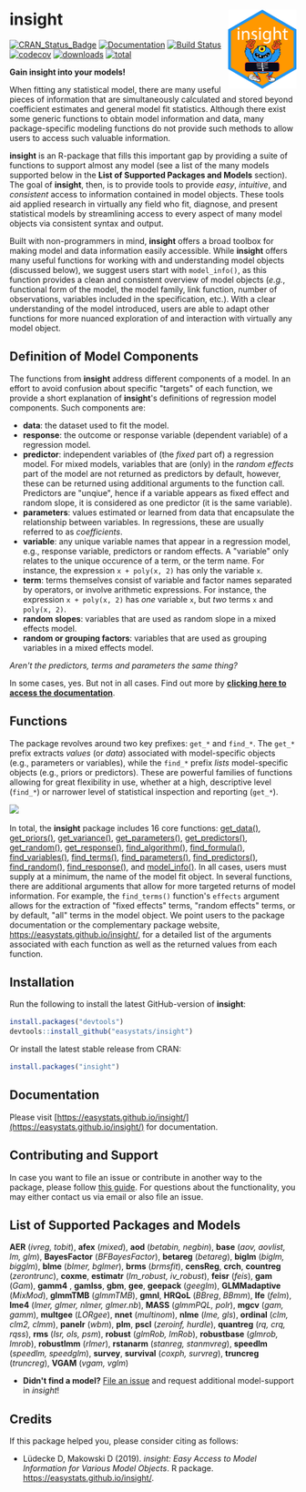 # insight <img src='man/figures/logo.png' align="right" height="139" />

[![CRAN_Status_Badge](http://www.r-pkg.org/badges/version/insight)](https://cran.r-project.org/package=insight) [![Documentation](https://img.shields.io/badge/documentation-insight-orange.svg?colorB=E91E63)](https://easystats.github.io/insight/) [![Build Status](https://travis-ci.org/easystats/insight.svg?branch=master)](https://travis-ci.org/easystats/insight)
[![codecov](https://codecov.io/gh/easystats/insight/branch/master/graph/badge.svg)](https://codecov.io/gh/easystats/insight)
[![downloads](http://cranlogs.r-pkg.org/badges/insight)](http://cranlogs.r-pkg.org/) [![total](http://cranlogs.r-pkg.org/badges/grand-total/insight)](http://cranlogs.r-pkg.org/)

**Gain insight into your models!**

When fitting any statistical model, there are many useful pieces of information that are simultaneously calculated and stored beyond coefficient estimates and general model fit statistics. Although there exist some generic functions to obtain model information and data, many package-specific modeling functions do not provide such methods to allow users to access such valuable information. 

**insight** is an R-package that fills this important gap by providing a suite of functions to support almost any model (see a list of the many models supported below in the **List of Supported Packages and Models** section). The goal of **insight**, then, is to provide tools to provide *easy*, *intuitive*, and *consistent* access to information contained in model objects. These tools aid applied research in virtually any field who fit, diagnose, and present statistical models by streamlining access to every aspect of many model objects via consistent syntax and output.

Built with non-programmers in mind, **insight** offers a broad toolbox for making model and data information easily accessible. While **insight** offers many useful functions for working with and understanding model objects (discussed below), we suggest users start with `model_info()`, as this function provides a clean and consistent overview of model objects (*e.g.*, functional form of the model, the model family, link function, number of observations, variables included in the specification, etc.). With a clear understanding of the model introduced, users are able to adapt other functions for more nuanced exploration of and interaction with virtually any model object. 

## Definition of Model Components

The functions from **insight** address different components of a model. In an effort to avoid confusion about specific "targets" of each function, we provide a short explanation of **insight**'s definitions of regression model components. Such components are:

* **data**: the dataset used to fit the model.
* **response**: the outcome or response variable (dependent variable) of a regression model.
* **predictor**: independent variables of (the _fixed_ part of) a regression model. For mixed models, variables that are (only) in the _random effects_ part of the model are not returned as predictors by default, however, these can be returned using additional arguments to the function call. Predictors are "unqiue", hence if a variable appears as fixed effect and random slope, it is considered as one predictor (it is the same variable).
* **parameters**: values estimated or learned from data that encapsulate the relationship between variables. In regressions, these are usually referred to as *coefficients*.
* **variable**: any unique variable names that appear in a regression model, e.g., response variable, predictors or random effects. A "variable" only relates to the unique occurence of a term, or the term name. For instance, the expression `x + poly(x, 2)` has only the variable `x`.
* **term**: terms themselves consist of variable and factor names separated by operators, or involve arithmetic expressions. For instance, the expression `x + poly(x, 2)` has _one_ variable `x`, but _two_ terms `x` and `poly(x, 2)`.
* **random slopes**: variables that are used as random slope in a mixed effects model.
* **random or grouping factors**: variables that are used as grouping variables in a mixed effects model.

*Aren't the predictors, terms and parameters the same thing?*

In some cases, yes. But not in all cases. Find out more by [**clicking here to access the documentation**](https://easystats.github.io/insight/articles/insight.html).

## Functions

The package revolves around two key prefixes: `get_*` and `find_*`. The `get_*` prefix extracts *values* (or *data*) associated with model-specific objects (e.g., parameters or variables), while the `find_*` prefix *lists* model-specific objects (e.g., priors or predictors). These are powerful families of functions allowing for great flexibility in use, whether at a high, descriptive level (`find_*`) or narrower level of statistical inspection and reporting (`get_*`).

![](https://raw.githubusercontent.com/easystats/insight/master/paper/figure1.png)

In total, the **insight** package includes 16 core functions: [get_data()](https://easystats.github.io/insight/reference/get_data.html), [get_priors()](https://easystats.github.io/insight/reference/get_priors.html), [get_variance()](https://easystats.github.io/insight/reference/get_variance.html), [get_parameters()](https://easystats.github.io/insight/reference/get_parameters.html), [get_predictors()](https://easystats.github.io/insight/reference/get_predictors.html), [get_random()](https://easystats.github.io/insight/reference/get_random.html), [get_response()](https://easystats.github.io/insight/reference/get_response.html), [find_algorithm()](https://easystats.github.io/insight/reference/find_algorithm.html), [find_formula()](https://easystats.github.io/insight/reference/find_formula.html), [find_variables()](https://easystats.github.io/insight/reference/find_variables.html), [find_terms()](https://easystats.github.io/insight/reference/find_terms.html), [find_parameters()](https://easystats.github.io/insight/reference/find_parameters.html), [find_predictors()](https://easystats.github.io/insight/reference/find_predictors.html), [find_random()](https://easystats.github.io/insight/reference/find_random.html), [find_response()](https://easystats.github.io/insight/reference/find_response.html), and [model_info()](https://easystats.github.io/insight/reference/model_info.html). In all cases, users must supply at a minimum, the name of the model fit object. In several functions, there are additional arguments that allow for more targeted returns of model information. For example, the `find_terms()` function's `effects` argument allows for the extraction of "fixed effects" terms, "random effects" terms, or by default, "all" terms in the model object. We point users to the package documentation or the complementary package website, https://easystats.github.io/insight/, for a detailed list of the arguments associated with each function as well as the returned values from each function.

## Installation

Run the following to install the latest GitHub-version of **insight**:

```r
install.packages("devtools")
devtools::install_github("easystats/insight")
```

Or install the latest stable release from CRAN:

```r
install.packages("insight")
```

## Documentation

Please visit [https://easystats.github.io/insight/](https://easystats.github.io/insight/) for documentation. 
## Contributing and Support

In case you want to file an issue or contribute in another way to the package, please follow [this guide](CONTRIBUTING.md). For questions about the functionality, you may either contact us via email or also file an issue.

## List of Supported Packages and Models

**AER** (*ivreg, tobit*), **afex** (*mixed*), **aod** (*betabin, negbin*), **base** (*aov, aovlist, lm, glm*), **BayesFactor** (*BFBayesFactor*), **betareg** (*betareg*), **biglm** (*biglm, bigglm*), **blme** (*blmer, bglmer*), **brms** (*brmsfit*), **censReg**, **crch**, **countreg** (*zerontrunc*), **coxme**, **estimatr** (*lm_robust, iv_robust*), **feisr** (*feis*), **gam** (*Gam*), **gamm4** , **gamlss**, **gbm**, **gee**, **geepack** (*geeglm*), **GLMMadaptive** (*MixMod*), **glmmTMB** (*glmmTMB*), **gmnl**,  **HRQoL** (*BBreg*, *BBmm*), **lfe** (*felm*), **lme4** (*lmer, glmer, nlmer, glmer.nb*), **MASS** (*glmmPQL, polr*), **mgcv** (*gam, gamm*), **multgee** (*LORgee*), **nnet** (*multinom*), **nlme** (*lme, gls*), **ordinal** (*clm, clm2, clmm*), **panelr** (*wbm*), **plm**, **pscl** (*zeroinf, hurdle*), **quantreg** (*rq, crq, rqss*), **rms** (*lsr, ols, psm*), **robust** (*glmRob, lmRob*), **robustbase** (*glmrob, lmrob*), **robustlmm** (*rlmer*), **rstanarm** (*stanreg, stanmvreg*), **speedlm** (*speedlm, speedglm*), **survey**, **survival** (*coxph, survreg*), **truncreg** (*truncreg*), **VGAM** (*vgam, vglm*)

- **Didn't find a model?** [File an issue](https://github.com/easystats/insight/issues) and request additional model-support in _insight_!


## Credits

If this package helped you, please consider citing as follows:

- Lüdecke D, Makowski D (2019). *insight: Easy Access to Model Information for Various Model Objects*. R package. https://easystats.github.io/insight/.

